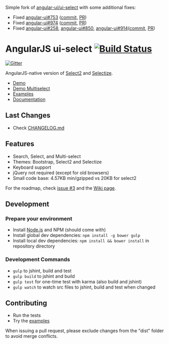 Simple fork of [angular-ui/ui-select](https://github.com/angular-ui/ui-select) with some additional fixes:

- Fixed [angular-ui#753](https://github.com/angular-ui/ui-select/issues/753) ([commit](https://github.com/szsolt/ui-select/commit/a274f49122c522bb8621e5f2cb701344c5164e69), [PR](https://github.com/angular-ui/ui-select/pull/1121/files))
- Fixed [angular-ui#974](https://github.com/angular-ui/ui-select/issues/974) ([commit](https://github.com/homerjam/ui-select/commit/637be080c19f1c16e2e2c87fca30dbca3dff9369), [PR](https://github.com/angular-ui/ui-select/pull/1036))
- Fixed [angular-ui#258](https://github.com/angular-ui/ui-select/issues/258), [angular-ui#850](https://github.com/angular-ui/ui-select/issues/850), [angular-ui#914](https://github.com/angular-ui/ui-select/issues/914)([commit](https://github.com/slawekkolodziej/ui-select/commit/d1d522b445ab25ec12fbd9bf64527d23dc60d3bb), [PR](https://github.com/angular-ui/ui-select/pull/1026))

# AngularJS ui-select [![Build Status](https://travis-ci.org/angular-ui/ui-select.svg?branch=master)](https://travis-ci.org/angular-ui/ui-select)

[![Gitter](https://badges.gitter.im/Join%20Chat.svg)](https://gitter.im/angular-ui/ui-select?utm_source=badge&utm_medium=badge&utm_campaign=pr-badge&utm_content=badge)

AngularJS-native version of [Select2](http://ivaynberg.github.io/select2/) and [Selectize](http://brianreavis.github.io/selectize.js/).

- [Demo](http://plnkr.co/edit/a3KlK8dKH3wwiiksDSn2?p=preview)
- [Demo Multiselect](http://plnkr.co/edit/juqoNOt1z1Gb349XabQ2?p=preview)
- [Examples](https://github.com/angular-ui/ui-select/blob/master/examples)
- [Documentation](https://github.com/angular-ui/ui-select/wiki)

## Last Changes

- Check [CHANGELOG.md](/CHANGELOG.md)

## Features

- Search, Select, and Multi-select
- Themes: Bootstrap, Select2 and Selectize
- Keyboard support
- jQuery not required (except for old browsers)
- Small code base: 4.57KB min/gzipped vs 20KB for select2

For the roadmap, check [issue #3](https://github.com/angular-ui/ui-select/issues/3) and the [Wiki page](https://github.com/angular-ui/ui-select/wiki/Roadmap).


## Development

### Prepare your environment
* Install [Node.js](http://nodejs.org/) and NPM (should come with)
* Install global dev dependencies: `npm install -g bower gulp`
* Install local dev dependencies: `npm install && bower install` in repository directory

### Development Commands

* `gulp` to jshint, build and test
* `gulp build` to jshint and build
* `gulp test` for one-time test with karma (also build and jshint)
* `gulp watch` to watch src files to jshint, build and test when changed

## Contributing

- Run the tests
- Try the [examples](https://github.com/angular-ui/ui-select/blob/master/examples)

When issuing a pull request, please exclude changes from the "dist" folder to avoid merge conflicts.
